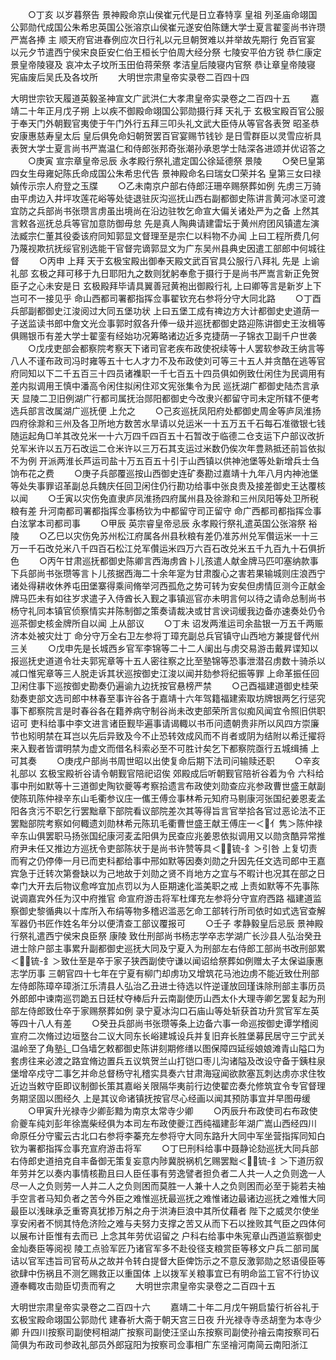 <!-- { "loadSidebar": true } -->
　　○丁亥  以岁暮祭告  景神殿命京山侯崔元代是日立春特享  皇祖  列圣庙命翊国公郭勋代成国公朱希忠英国公张溶京山侯崔元遂安伯陈鏸大学士夏言翟銮尚书许瓒严嵩各捧  主  顺天府官进春例应次日行礼以元旦朝贺难以并举故先期行  免百官宴  以元夕节遣西宁侯宋良臣安仁伯王桓长宁伯周大经分祭  七陵安平伯方锐  恭仁康定景皇帝陵寝及  哀冲太子坟所玉田伯蒋荣祭  孝洁皇后陵寝内官祭  恭让章皇帝陵寝  宪庙废后吴氏及各坟所
　　大明世宗肃皇帝实录卷二百四十四
　　


大明世宗钦天履道英毅圣神宣文广武洪仁大孝肃皇帝实录卷之二百四十五
　　嘉靖二十年正月戊子朔  上以疾不御殿命翊国公郭勋摄行拜  天礼于  玄极宝殿百官公服于奉天门外朝觐官夷使于午门外行五拜三叩头礼文武大臣侍从等官各表贺  昭圣恭安康惠慈寿皇太后  皇后俱免命妇朝贺罢百官宴赐节钱钞  是日雪群臣以灵雪应祈具表贺大学士夏言尚书严嵩温仁和侍郎张邦奇张潮孙承恩学士陆深各进颂并优诏答之
　　○庚寅  宣宗章皇帝忌辰  永孝殿行祭礼遣定国公徐延德祭  景陵
　　○癸巳皇第四女生母雍妃陈氏命成国公朱希忠代告  景神殿命名曰瑞女□荣并名  皇第三女曰禄媜传示宗人府登之玉牒
　　○乙未南京户部右侍郎汪珊卒赐祭葬如例  先虏三万骑由平虏边入井坪攻莲花峪等处徒退驻灰沟巡抚山西右副都御史陈讲言黄河冰坚可渡宜防之兵部尚书张瓒言虏虽出境尚在沿边驻牧乞命宣大偏关诸处严为之备  上然其言敕各巡抚总兵等官加意防御毋怠  先是真人陶典请建雷坛于黄州府团风镇遣左演法臧宗仁董其役委该府同知郭显文督理至是宗仁以料物不办闻  上曰工程所费几何乃蔑视欺抗抚绥官别选能干官督完谪郭显文为广东吴州县典史因遣工部郎中何城往督
　　○丙申  上拜  天于玄极宝殿出御奉天殿文武百官具公服行八拜礼  先是  上谕礼部  玄极之拜可移于九日耶阳九之数则犹躬奉愈于摄行于是尚书严嵩言新正免贺臣子之心未安是日  玄极殿拜毕请具翼善冠黄袍出御殿行礼  上曰卿等言是新岁上下岂可不一接见乎  命山西都司署都指挥佥事翟钦充右参将分守大同北路
　　○丁酉兵部副都御史江浚阅过大同五堡功状  上曰五堡工成有禆边方大计都御史史道荫一子送监读书郎中詹文光佥事郭时叙各升俸一级并巡抚都御史路迎陈讲御史王汝楫等俱赐银币有差大学士翟銮有经始功况筹略诸边近多克捷荫一子锦衣卫副千户世袭
　　○戊戌吏部会都察院考察天下诸司官老疾布政使祝续等十人罢软参政王纳言等八人不谨布政司冯时雍等五十七人才力不及布政使刘可等三十五人并贪酷在逃等官府同知以下二千五百三十四员诸襍职一千七百五十四员俱如例致仕闲住为民调用有差内拟调用王慎中潘高令闲住拟闲住邓文宪张集令为民  巡抚湖广都御史陆杰言承天  显陵二卫旧例湖广行都司属抚治郧阳都御史今改隶兴都留守司未定所辖不便考选兵部言改属湖广巡抚便  上允之
　　○己亥巡抚凤阳府处都御史周金等庐凤淮扬四府徐滁和三州及各卫所地方数苦水旱请以兑运米一十五万五千石每石准徵银七钱随运起角□羊其改兑米一十六万四千四百五十石暂改于临德二仓支运下户部议改折兑军米许以五万石改运二仓米许以三万石其支运过米数仍俟次年豊熟抵还前旨依拟不为例  开派两淮长芦运司盐十万五百五十引于山西镇以供神池堡等处新增兵士刍饷布花之费
　　○庚子兵部覆巡按山西御史连矿奏勘过嘉靖十九年八月内神池堡等处失事罪诏革副总兵魏庆任回卫闲住仍行勘功给事中张良贵及接差御史王达覆核以闻
　　○壬寅以灾伤免直隶庐凤淮扬四府属州县及徐滁和三州凤阳等处卫所税粮有差  升河南都司署都指挥佥事杨钦为中都留守司正留守  命广西都司都指挥佥事白泫掌本司都司事
　　○甲辰  英宗睿皇帝忌辰  永孝殿行祭礼遣英国公张溶祭  裕陵
　　○乙巳以灾伤免苏州松江府属各州县秋粮有差仍准苏州兑军儹运米一十三万一千石改兑米八千四百石松江兑军儹运米四万六百石改兑米五千九百九十石俱折色
　　○丙午甘肃巡抚都御史陈卿言西海虏酋卜儿孩遣人献金牌马匹叩塞纳款事下兵部尚书张瓒等言卜儿孩据西海二十余年寔为甘肃腹心之害若果输城则庄浪西宁诸处得耕收休养屯田堡寨得乘间脩举河西孤危之势可转为安矣但虏情叵测今正献金牌马匹未有如往岁求遣子入侍酋长入觐之事镇巡官亦未明言何以待之请命总制尚书杨守礼同本镇官侦察情实并陈制御之策奏请裁决或甘言谀词缓我边备亦速奏处仍令巡茶御史核金牌所自以闻  上从部议
　　○丁未  诏发两淮运司余盐银一万五千两赈济本处被灾灶丁  命分守万全右卫左参将丁璋充副总兵官镇守山西地方兼提督代州三关
　　○戊申先是长城西乡官军李锦等二十二人阑出与虏交易游击戴昇谍知以报巡抚史道道令壮夫郭宪章等十五人密往察之比至塾锦等恐事泄潜召虏数十骑杀以减口惟宪章等三人脱走诉其状巡按御史江浚以闻并劾参将纪振等罪  上命革振任回卫闲住事下巡按御史勘奏仍遍谕九边抚按官悬榜严禁
　　○己酉福建道御史桂荣劾奏吏部文选司郎中林春至事许谷各于嘉靖十六年驾籍福建索取坊牌银两乞行惩究事下都察院言是时春谷各在籍养病守制谷尚未改吏部荣所言似痴风闻宜令照旧供职诏可  吏科给事中李文进言诸臣觐毕遍事请谒輙以书币问遗朝贵非所以风四方崇廉节也矧明禁在耳岂以先后异致及今不止恐转效成风而不肖者或阴为结附以希迁擢将来入觐者皆谓明禁为虚文而借名科索必至不可胜计矣乞下都察院亟行五城缉捕  上可其奏
　　○庚戌户部尚书周世昭以出使复命后期下法司问输赎还职
　　○辛亥礼部以  玄极宝殿祈谷请令朝觐官陪祀诏俟  郊殿成后听朝觐官陪祈谷着为令  六科给事中刑如默等十三道御史陶钦夔等考察拾遗言布政使刘勋查应兆参政曹世盛王献副使陈玑陈仲禄辛东山毛衢参议庄一儶王傅佥事林希元知府马剔康河张国纪姜恩麦孟阳各贪污不职乞行罢黜章下部院看议部院差次其等得旨言官举拾各官过恶论法不正罢黜部院考察如何輙遗刘勋林希元陈玑毛衢曹世盛王献王傅庄一＜亻隽＞陈仲禄辛东山俱罢职马扬张国纪康河麦孟阳俱为民查应兆姜恩依拟调用又以勋贪酷异常推府尹未任又推边方巡抚令吏部陈状于是尚书许赞等具＜锍-釒＞引咎  上复切责而宥之仍停俸一月已而吏科都给事中邢如默等因奏刘勋之升因先任文选司郎中王嘉宾急于迁转次第誊缺以为己地故于刘勋之贤不肖地方之宜与不暇计也况其在部之日幸门大开去后物议愈哗宜加点罚以为人臣期速化滥美职之戒  上责如默等不先事陈说调嘉宾外任为汉中府推官  命宣府游击将军杜煇充左参将分守宣府西路  福建道监察御史黎循典以十库所入布绢等物多稽迟滥恶乞命工部转行所司依时如式选官查解军器仍书匠作姓名年分以便清查工部议覆报可
　　○壬子  孝静毅皇后忌辰  景神殿行祭礼遣西宁侯宋良臣祭  康陵  致仕刑部尚书杨志学卒志学湖广长沙县人弘治癸丑进士除户部主事累升副都御史巡抚大同及宁夏入为刑部左右侍郎工部尚书改刑部累＜锍-釒＞致仕至是卒于家子狭西副使守谦以闻诏给祭葬如例赠太子太保谥康惠志学历事  三朝官四十七年在宁夏有柳门却虏功又增筑花马池边虏不能近致仕刑部左侍郎陈璋卒璋浙江乐清县人弘治乙丑进士待选以忤逆谨放回瑾诛除刑部主事历员外郎郎中谏南巡罚跪五日廷杖夺棒后升云南副使历山西太仆大理寺卿乞罢复起为刑部左侍郎致仕卒于家赐祭葬如例  录宁夏冰沟口石庙山等处斩获首功升赏官军左英等四十八人有差
　　○癸丑兵部尚书张瓒等条上边备六事一命巡按御史谭学稽阅宣府二次脩过边垣墪台二议大同东长峪建城设兵并复旧弃长胜堡募民居守三宁武关温岭至了角塾辶□刍墙乞敕都御史陈讲刻期修缮以图保障四延绥娘娘滩青山隘口为套虏往来必渡之路宜脩边置兵五议筑贺兰山打铠口枣儿沟诸隘及改设守备于銕柱泉堡增卒戍守二事乞并命总督杨守礼稽实具奏六甘肃海寇闻欲款塞瓦刺达虏亦求住牧近边当敕守臣即议制御长策其嘉峪关限隔华夷前行边使翟峦奏允修筑宜令专官督理务期坚固以图经久  上是其议命诸镇抚按官尽心经画以闻其预防事宜并早图毋缓
　　○甲寅升光禄寺少卿彭黯为南京太常寺少卿
　　○丙辰升布政使司右布政使俞夔车纯刘彭年徐嵩柴经俱为本司左布政使夔江西纯福建彭年湖广嵩山西经四川  命原任分守蜜云古北口右参将李蓁充左参将守大同东路升大同中军坐营指挥同知白钦为署都指挥佥事充宣府游击将军
　　○丁巳刑科给事中聂静论劾巡抚大同兵部右侍郎史道掊克自丰备御无策复妄意内陟冀脱祸机乞赐罢黜＜锍-釒＞下道历叙年劳并乞以奏内事情核勘且曰人臣任事有劳逸譬者担负者二人共一人之负则逸一人尽一人之负则劳一人并二人之负则困而莫胜一人兼十人之负则困而必至于毙若夫袖手空言者马知负者之苦今外臣之难惟巡抚最巡抚之难惟诸边最诸边巡抚之难惟大同最臣以浅昧承乏重寄真犹掺万斛之舟于洪涛巨浪中其所仗藉者  陛下之威灵尔使坐享安闲者不悯其恃危济险之难与夫努力支撑之苦又从而下石以挫败其气臣之四体何以展布计臣惟有去而已  上念其年劳优诏留之  户科右给事中朱宪章山西道监察御史金灿奏臣等阅视  陵工点验军匠乃诸官军多不赴役径支粮赏臣等移文户兵二部司属诘以官军违旨司官苟从之故并令转白提督大臣俾饬示之不意反激郭勋之怒语侵臣等欲肆中伤祸且不测乞赐救正以重国体  上以拨军关粮事宜已有明命监工官不行协议遵奉輙攻击勋臣切责而宥之
　　大明世宗肃皇帝实录卷之二百四十五


大明世宗肃皇帝实录卷之二百四十六
　　嘉靖二十年二月戊午朔启蛰行祈谷礼于  玄极宝殿命翊国公郭勋代  建春祈大斋于朝天宫三日夜  升光禄寺寺丞胡奎为本寺少卿  升四川按察司副使柯相湖广按察司副使汪坚山东按察司副使孙禬云南按察司石简俱为布政司参政礼部员外郎寇阳为按察司佥事相广东坚禬河南简云南阳浙江
